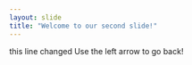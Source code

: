 ```yaml
---
layout: slide
title: "Welcome to our second slide!"
---
```

this line changed
Use the left arrow to go back!
